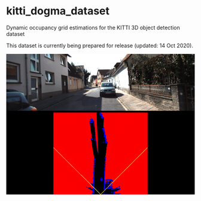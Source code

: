 # kitti_dogma_dataset
Dynamic occupancy grid estimations for the KITTI 3D object detection dataset

This dataset is currently being prepared for release (updated: 14 Oct 2020).

<img src="/multimedia/state_grids.gif"/>
